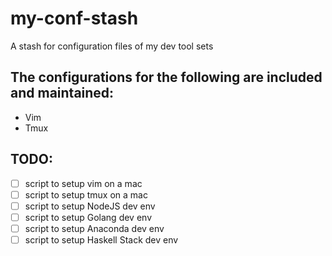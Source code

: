 # my-conf-stash

A stash for configuration files of my dev tool sets

## The configurations for the following are included and maintained:
* Vim
* Tmux 

## TODO:

- [ ] script to setup vim on a mac
- [ ] script to setup tmux on a mac
- [ ] script to setup NodeJS dev env
- [ ] script to setup Golang dev env
- [ ] script to setup Anaconda dev env
- [ ] script to setup Haskell Stack dev env
